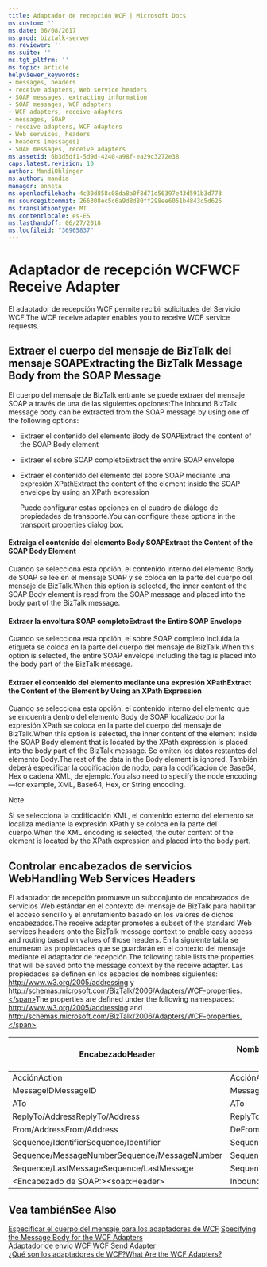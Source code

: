 ```yaml
---
title: Adaptador de recepción WCF | Microsoft Docs
ms.custom: ''
ms.date: 06/08/2017
ms.prod: biztalk-server
ms.reviewer: ''
ms.suite: ''
ms.tgt_pltfrm: ''
ms.topic: article
helpviewer_keywords:
- messages, headers
- receive adapters, Web service headers
- SOAP messages, extracting information
- SOAP messages, WCF adapters
- WCF adapters, receive adapters
- messages, SOAP
- receive adapters, WCF adapters
- Web services, headers
- headers [messages]
- SOAP messages, receive adapters
ms.assetid: 6b3d5df1-5d9d-4240-a98f-ea29c3272e38
caps.latest.revision: 10
author: MandiOhlinger
ms.author: mandia
manager: anneta
ms.openlocfilehash: 4c30d858c08da8a0f8d71d56397e43d591b3d773
ms.sourcegitcommit: 266308ec5c6a9d8d80ff298ee6051b4843c5d626
ms.translationtype: MT
ms.contentlocale: es-ES
ms.lasthandoff: 06/27/2018
ms.locfileid: "36965837"
---
```

# <a name="wcf-receive-adapter"></a><span data-ttu-id="d3633-102">Adaptador de recepción WCF</span><span class="sxs-lookup"><span data-stu-id="d3633-102">WCF Receive Adapter</span></span>
<span data-ttu-id="d3633-103">El adaptador de recepción WCF permite recibir solicitudes del Servicio WCF.</span><span class="sxs-lookup"><span data-stu-id="d3633-103">The WCF receive adapter enables you to receive WCF service requests.</span></span>  
  
## <a name="extracting-the-biztalk-message-body-from-the-soap-message"></a><span data-ttu-id="d3633-104">Extraer el cuerpo del mensaje de BizTalk del mensaje SOAP</span><span class="sxs-lookup"><span data-stu-id="d3633-104">Extracting the BizTalk Message Body from the SOAP Message</span></span>  
 <span data-ttu-id="d3633-105">El cuerpo del mensaje de BizTalk entrante se puede extraer del mensaje SOAP a través de una de las siguientes opciones:</span><span class="sxs-lookup"><span data-stu-id="d3633-105">The inbound BizTalk message body can be extracted from the SOAP message by using one of the following options:</span></span>  
  
- <span data-ttu-id="d3633-106">Extraer el contenido del elemento Body de SOAP</span><span class="sxs-lookup"><span data-stu-id="d3633-106">Extract the content of the SOAP Body element</span></span>  
  
- <span data-ttu-id="d3633-107">Extraer el sobre SOAP completo</span><span class="sxs-lookup"><span data-stu-id="d3633-107">Extract the entire SOAP envelope</span></span>  
  
- <span data-ttu-id="d3633-108">Extraer el contenido del elemento del sobre SOAP mediante una expresión XPath</span><span class="sxs-lookup"><span data-stu-id="d3633-108">Extract the content of the element inside the SOAP envelope by using an XPath expression</span></span>  
  
  <span data-ttu-id="d3633-109">Puede configurar estas opciones en el cuadro de diálogo de propiedades de transporte.</span><span class="sxs-lookup"><span data-stu-id="d3633-109">You can configure these options in the transport properties dialog box.</span></span>  
  
#### <a name="extract-the-content-of-the-soap-body-element"></a><span data-ttu-id="d3633-110">Extraiga el contenido del elemento Body SOAP</span><span class="sxs-lookup"><span data-stu-id="d3633-110">Extract the Content of the SOAP Body Element</span></span>  
 <span data-ttu-id="d3633-111">Cuando se selecciona esta opción, el contenido interno del elemento Body de SOAP se lee en el mensaje SOAP y se coloca en la parte del cuerpo del mensaje de BizTalk.</span><span class="sxs-lookup"><span data-stu-id="d3633-111">When this option is selected, the inner content of the SOAP Body element is read from the SOAP message and placed into the body part of the BizTalk message.</span></span>  
  
#### <a name="extract-the-entire-soap-envelope"></a><span data-ttu-id="d3633-112">Extraer la envoltura SOAP completo</span><span class="sxs-lookup"><span data-stu-id="d3633-112">Extract the Entire SOAP Envelope</span></span>  
 <span data-ttu-id="d3633-113">Cuando se selecciona esta opción, el sobre SOAP completo incluida la etiqueta se coloca en la parte del cuerpo del mensaje de BizTalk.</span><span class="sxs-lookup"><span data-stu-id="d3633-113">When this option is selected, the entire SOAP envelope including the tag is placed into the body part of the BizTalk message.</span></span>  
  
#### <a name="extract-the-content-of-the-element-by-using-an-xpath-expression"></a><span data-ttu-id="d3633-114">Extraer el contenido del elemento mediante una expresión XPath</span><span class="sxs-lookup"><span data-stu-id="d3633-114">Extract the Content of the Element by Using an XPath Expression</span></span>  
 <span data-ttu-id="d3633-115">Cuando se selecciona esta opción, el contenido interno del elemento que se encuentra dentro del elemento Body de SOAP localizado por la expresión XPath se coloca en la parte del cuerpo del mensaje de BizTalk.</span><span class="sxs-lookup"><span data-stu-id="d3633-115">When this option is selected, the inner content of the element inside the SOAP Body element that is located by the XPath expression is placed into the body part of the BizTalk message.</span></span> <span data-ttu-id="d3633-116">Se omiten los datos restantes del elemento Body.</span><span class="sxs-lookup"><span data-stu-id="d3633-116">The rest of the data in the Body element is ignored.</span></span> <span data-ttu-id="d3633-117">También deberá especificar la codificación de nodo, para la codificación de Base64, Hex o cadena XML, de ejemplo.</span><span class="sxs-lookup"><span data-stu-id="d3633-117">You also need to specify the node encoding—for example, XML, Base64, Hex, or String encoding.</span></span>  
  
> [!NOTE]
>  <span data-ttu-id="d3633-118">Si se selecciona la codificación XML, el contenido externo del elemento se localiza mediante la expresión XPath y se coloca en la parte del cuerpo.</span><span class="sxs-lookup"><span data-stu-id="d3633-118">When the XML encoding is selected, the outer content of the element is located by the XPath expression and placed into the body part.</span></span>  
  
## <a name="handling-web-services-headers"></a><span data-ttu-id="d3633-119">Controlar encabezados de servicios Web</span><span class="sxs-lookup"><span data-stu-id="d3633-119">Handling Web Services Headers</span></span>  
 <span data-ttu-id="d3633-120">El adaptador de recepción promueve un subconjunto de encabezados de servicios Web estándar en el contexto del mensaje de BizTalk para habilitar el acceso sencillo y el enrutamiento basado en los valores de dichos encabezados.</span><span class="sxs-lookup"><span data-stu-id="d3633-120">The receive adapter promotes a subset of the standard Web services headers onto the BizTalk message context to enable easy access and routing based on values of those headers.</span></span> <span data-ttu-id="d3633-121">En la siguiente tabla se enumeran las propiedades que se guardarán en el contexto del mensaje mediante el adaptador de recepción.</span><span class="sxs-lookup"><span data-stu-id="d3633-121">The following table lists the properties that will be saved onto the message context by the receive adapter.</span></span> <span data-ttu-id="d3633-122">Las propiedades se definen en los espacios de nombres siguientes: http://www.w3.org/2005/addressing y http://schemas.microsoft.com/BizTalk/2006/Adapters/WCF-properties.</span><span class="sxs-lookup"><span data-stu-id="d3633-122">The properties are defined under the following namespaces: http://www.w3.org/2005/addressing and http://schemas.microsoft.com/BizTalk/2006/Adapters/WCF-properties.</span></span>  
  
|<span data-ttu-id="d3633-123">Encabezado</span><span class="sxs-lookup"><span data-stu-id="d3633-123">Header</span></span>|<span data-ttu-id="d3633-124">Nombre de la propiedad de BizTalk</span><span class="sxs-lookup"><span data-stu-id="d3633-124">BizTalk property name</span></span>|<span data-ttu-id="d3633-125">¿Está promocionada?</span><span class="sxs-lookup"><span data-stu-id="d3633-125">Is promoted?</span></span>|  
|------------|---------------------------|------------------|  
|<span data-ttu-id="d3633-126">Acción</span><span class="sxs-lookup"><span data-stu-id="d3633-126">Action</span></span>|<span data-ttu-id="d3633-127">Acción</span><span class="sxs-lookup"><span data-stu-id="d3633-127">Action</span></span>|<span data-ttu-id="d3633-128">Sí</span><span class="sxs-lookup"><span data-stu-id="d3633-128">Yes</span></span>|  
|<span data-ttu-id="d3633-129">MessageID</span><span class="sxs-lookup"><span data-stu-id="d3633-129">MessageID</span></span>|<span data-ttu-id="d3633-130">MessageID</span><span class="sxs-lookup"><span data-stu-id="d3633-130">MessageID</span></span>|<span data-ttu-id="d3633-131">no</span><span class="sxs-lookup"><span data-stu-id="d3633-131">No</span></span>|  
|<span data-ttu-id="d3633-132">A</span><span class="sxs-lookup"><span data-stu-id="d3633-132">To</span></span>|<span data-ttu-id="d3633-133">A</span><span class="sxs-lookup"><span data-stu-id="d3633-133">To</span></span>|<span data-ttu-id="d3633-134">Sí</span><span class="sxs-lookup"><span data-stu-id="d3633-134">Yes</span></span>|  
|<span data-ttu-id="d3633-135">ReplyTo/Address</span><span class="sxs-lookup"><span data-stu-id="d3633-135">ReplyTo/Address</span></span>|<span data-ttu-id="d3633-136">ReplyTo</span><span class="sxs-lookup"><span data-stu-id="d3633-136">ReplyTo</span></span>|<span data-ttu-id="d3633-137">Sí</span><span class="sxs-lookup"><span data-stu-id="d3633-137">Yes</span></span>|  
|<span data-ttu-id="d3633-138">From/Address</span><span class="sxs-lookup"><span data-stu-id="d3633-138">From/Address</span></span>|<span data-ttu-id="d3633-139">De</span><span class="sxs-lookup"><span data-stu-id="d3633-139">From</span></span>|<span data-ttu-id="d3633-140">Sí</span><span class="sxs-lookup"><span data-stu-id="d3633-140">Yes</span></span>|  
|<span data-ttu-id="d3633-141">Sequence/Identifier</span><span class="sxs-lookup"><span data-stu-id="d3633-141">Sequence/Identifier</span></span>|<span data-ttu-id="d3633-142">SequenceId</span><span class="sxs-lookup"><span data-stu-id="d3633-142">SequenceId</span></span>|<span data-ttu-id="d3633-143">Sí</span><span class="sxs-lookup"><span data-stu-id="d3633-143">Yes</span></span>|  
|<span data-ttu-id="d3633-144">Sequence/MessageNumber</span><span class="sxs-lookup"><span data-stu-id="d3633-144">Sequence/MessageNumber</span></span>|<span data-ttu-id="d3633-145">SequenceNumber</span><span class="sxs-lookup"><span data-stu-id="d3633-145">SequenceNumber</span></span>|<span data-ttu-id="d3633-146">Sí</span><span class="sxs-lookup"><span data-stu-id="d3633-146">Yes</span></span>|  
|<span data-ttu-id="d3633-147">Sequence/LastMessage</span><span class="sxs-lookup"><span data-stu-id="d3633-147">Sequence/LastMessage</span></span>|<span data-ttu-id="d3633-148">SequenceLastMessage</span><span class="sxs-lookup"><span data-stu-id="d3633-148">SequenceLastMessage</span></span>|<span data-ttu-id="d3633-149">Sí</span><span class="sxs-lookup"><span data-stu-id="d3633-149">Yes</span></span>|  
|<span data-ttu-id="d3633-150">\<Encabezado de SOAP:\></span><span class="sxs-lookup"><span data-stu-id="d3633-150">\<soap:Header\></span></span>|<span data-ttu-id="d3633-151">InboundHeaders</span><span class="sxs-lookup"><span data-stu-id="d3633-151">InboundHeaders</span></span>|<span data-ttu-id="d3633-152">no</span><span class="sxs-lookup"><span data-stu-id="d3633-152">No</span></span>|  
  
## <a name="see-also"></a><span data-ttu-id="d3633-153">Vea también</span><span class="sxs-lookup"><span data-stu-id="d3633-153">See Also</span></span>  
 <span data-ttu-id="d3633-154">[Especificar el cuerpo del mensaje para los adaptadores de WCF](../core/specifying-the-message-body-for-the-wcf-adapters.md) </span><span class="sxs-lookup"><span data-stu-id="d3633-154">[Specifying the Message Body for the WCF Adapters](../core/specifying-the-message-body-for-the-wcf-adapters.md) </span></span>  
 <span data-ttu-id="d3633-155">[Adaptador de envío WCF](../core/wcf-send-adapter.md) </span><span class="sxs-lookup"><span data-stu-id="d3633-155">[WCF Send Adapter](../core/wcf-send-adapter.md) </span></span>  
 [<span data-ttu-id="d3633-156">¿Qué son los adaptadores de WCF?</span><span class="sxs-lookup"><span data-stu-id="d3633-156">What Are the WCF Adapters?</span></span>](../core/what-are-the-wcf-adapters.md)